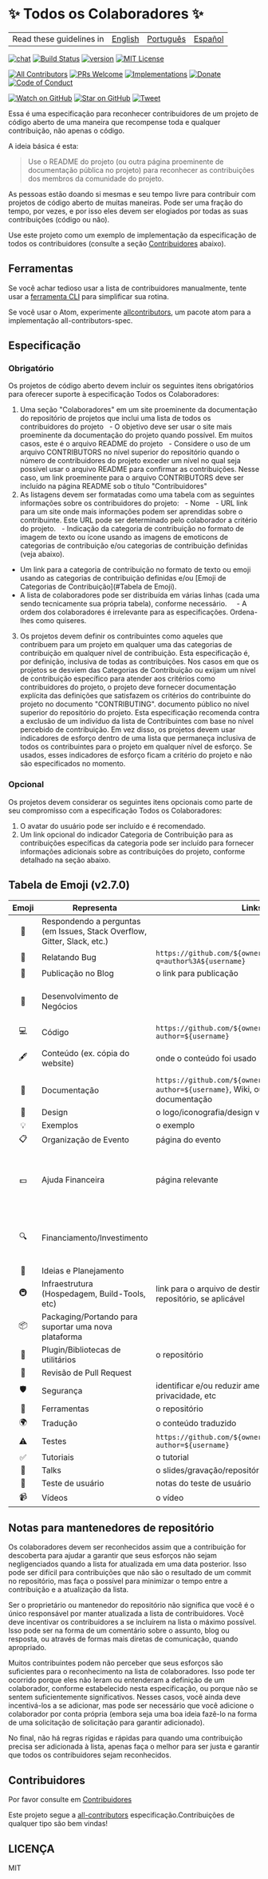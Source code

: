 # ✨ Todos os Colaboradores ✨

<table>
    <tr>
        <!-- Do not translate this table -->
        <td> Read these guidelines in </td>
        <td><a href="/README.md">English</a></td>
        <td><a href="/docs/pt-BR/README.md">Português</a></td>
        <td><a href="/docs/es-ES/README.md">Español</a></td>
    </tr>
</table>


[![chat][chat-badge]][chat]
[![Build Status][build-badge]][build]
[![version][version-badge]][package]
[![MIT License][license-badge]][LICENSE]

[![All Contributors](https://img.shields.io/badge/all_contributors-15-orange.svg?style=flat-square)](#contributors)
[![PRs Welcome][prs-badge]][prs]
[![Implementations][implementations-badge]][implementations]
[![Donate][donate-badge]][donate]
[![Code of Conduct][coc-badge]][coc]

[![Watch on GitHub][github-watch-badge]][github-watch]
[![Star on GitHub][github-star-badge]][github-star]
[![Tweet][twitter-badge]][twitter]

Essa é uma especificação para reconhecer contribuidores de um projeto de código aberto de uma maneira que recompense toda e qualquer contribuição, não apenas o código.

A ideia básica é esta:

> Use o README do projeto (ou outra página proeminente de documentação pública no projeto) para reconhecer as contribuições dos membros da comunidade do projeto.

As pessoas estão doando si mesmas e seu tempo livre para contribuir com projetos de código aberto de muitas maneiras. Pode ser uma fração do tempo, por vezes, e por isso eles devem ser elogiados por todas as suas contribuições (código ou não).

Use este projeto como um exemplo de implementação da especificação de todos os contribuidores (consulte a seção [Contribuidores](#Contribuidores) abaixo).

## Ferramentas

Se você achar tedioso usar a lista de contribuidores manualmente, tente usar a [ferramenta CLI](https://www.npmjs.com/package/all-contributors-cli) para simplificar sua rotina.

Se você usar o Atom, experimente [allcontributors](https://atom.io/packages/allcontributors), um pacote atom para a implementação all-contributors-spec.

## Especificação

### Obrigatório

Os projetos de código aberto devem incluir os seguintes itens obrigatórios para oferecer suporte à especificação Todos os Colaboradores:

1. Uma seção "Colaboradores" em um site proeminente da documentação do repositório de projetos que inclui uma lista de todos os contribuidores do projeto
  - O objetivo deve ser usar o site mais proeminente da documentação do projeto quando possível. Em muitos casos, este é o arquivo README do projeto
  - Considere o uso de um arquivo CONTRIBUTORS no nível superior do repositório quando o número de contribuidores do projeto exceder um nível no qual seja possível usar o arquivo README para confirmar as contribuições. Nesse caso, um link proeminente para o arquivo CONTRIBUTORS deve ser incluído na página README sob o título "Contribuidores"
2. As listagens devem ser formatadas como uma tabela com as seguintes informações sobre os contribuidores do projeto:
  - Nome
  - URL link para um site onde mais informações podem ser aprendidas sobre o contribuinte. Este URL pode ser determinado pelo colaborador a critério do projeto.
  - Indicação da categoria de contribuição no formato de imagem de texto ou ícone usando as imagens de emoticons de categorias de contribuição e/ou categorias de contribuição definidas (veja abaixo).
- Um link para a categoria de contribuição no formato de texto ou emoji usando as categorias de contribuição definidas e/ou [Emoji de Categorias de Contribuição](#Tabela de Emoji).
- A lista de colaboradores pode ser distribuída em várias linhas (cada uma sendo tecnicamente sua própria tabela), conforme necessário.
    - A ordem dos colaboradores é irrelevante para as especificações. Ordena-lhes como quiseres.
3. Os projetos devem definir os contribuintes como aqueles que contribuem para um projeto em qualquer uma das categorias de contribuição em qualquer nível de contribuição. Esta especificação é, por definição, inclusiva de todas as contribuições. Nos casos em que os projetos se desviem das Categorias de Contribuição ou exijam um nível de contribuição específico para atender aos critérios como contribuidores do projeto, o projeto deve fornecer documentação explícita das definições que satisfazem os critérios do contribuinte do projeto no documento "CONTRIBUTING". documento público no nível superior do repositório do projeto. Esta especificação recomenda contra a exclusão de um indivíduo da lista de Contribuintes com base no nível percebido de contribuição. Em vez disso, os projetos devem usar indicadores de esforço dentro de uma lista que permaneça inclusiva de todos os contribuintes para o projeto em qualquer nível de esforço. Se usados, esses indicadores de esforço ficam a critério do projeto e não são especificados no momento.

### Opcional
Os projetos devem considerar os seguintes itens opcionais como parte de seu compromisso com a especificação Todos os Colaboradores:

1. O avatar do usuário pode ser incluído e é recomendado.
3. Um link opcional do indicador Categoria de Contribuição para as contribuições específicas da categoria pode ser incluído para fornecer informações adicionais sobre as contribuições do projeto, conforme detalhado na seção abaixo.

## Tabela de Emoji (v2.7.0)

Emoji | Representa | Links para | Comentário
:---: | --- | --- | ---
💬 | Respondendo a perguntas (em Issues, Stack Overflow, Gitter, Slack, etc.)
🐛 | Relatando Bug | `https://github.com/${ownerName}/${repoName}/issues?q=author%3A${username}`
📝 | Publicação no Blog | o link para publicação
💼 | Desenvolvimento de Negócios | | pessoas que executam tarefas de negócio
💻 | Código | `https://github.com/${ownerName}/${repoName}/commits?author=${username}`
 🖋 | Conteúdo (ex. cópia do website) | onde o conteúdo foi usado | publicações de blog são separados
📖 | Documentação | `https://github.com/${ownerName}/${repoName}/commits?author=${username}`, Wiki, ou outra fonte de documentação
🎨 | Design | o logo/iconografia/design visual/etc.
💡 | Exemplos | o exemplo
📋 | Organização de Evento | página do evento
💵 | Ajuda Financeira | página relevante | pessoas ou organizações que fornecem suporte financeiro
🔍 | Financiamento/Investimento | | pessoas que ajudam a encontrar apoio financeiro
🤔 | Ideias e Planejamento |
🚇 | Infraestrutura (Hospedagem, Build-Tools, etc) | link para o arquivo de destino (como `travis.yml`) no repositório, se aplicável
📦 | Packaging/Portando para suportar uma nova plataforma
🔌 | Plugin/Bibliotecas de utilitários | o repositório
👀 | Revisão de Pull Request
🛡️ | Segurança | identificar e/ou reduzir ameaças de segurança, GDPR, privacidade, etc
🔧 | Ferramentas | o repositório
🌍 | Tradução | o conteúdo traduzido
⚠️ | Testes | `https://github.com/${ownerName}/${repoName}/commits?author=${username}`
✅ | Tutoriais | o tutorial
📢 | Talks | o slides/gravação/repositório/etc.
📓 | Teste de usuário | notas do teste de usuário
📹 | Vídeos | o vídeo

## Notas para mantenedores de repositório
Os colaboradores devem ser reconhecidos assim que a contribuição for descoberta para ajudar a garantir que seus esforços não sejam negligenciados quando a lista for atualizada em uma data posterior. Isso pode ser difícil para contribuições que não são o resultado de um commit no repositório, mas faça o possível para minimizar o tempo entre a contribuição e a atualização da lista.

Ser o proprietário ou mantenedor do repositório não significa que você é o único responsável por manter atualizada a lista de contribuidores. Você deve incentivar os contribuidores a se incluírem na lista o máximo possível. Isso pode ser na forma de um comentário sobre o assunto, blog ou resposta, ou através de formas mais diretas de comunicação, quando apropriado.

Muitos contribuintes podem não perceber que seus esforços são suficientes para o reconhecimento na lista de colaboradores. Isso pode ter ocorrido porque eles não leram ou entenderam a definição de um colaborador, conforme estabelecido nesta especificação, ou porque não se sentem suficientemente significativos. Nesses casos, você ainda deve incentivá-los a se adicionar, mas pode ser necessário que você adicione o colaborador por conta própria (embora seja uma boa ideia fazê-lo na forma de uma solicitação de solicitação para garantir adicionado).

No final, não há regras rígidas e rápidas para quando uma contribuição precisa ser adicionada à lista, apenas faça o melhor para ser justa e garantir que todos os contribuidores sejam reconhecidos.

## Contribuidores
Por favor consulte em [Contribuidores](https://github.com/all-contributors/all-contributors#contributors)

Este projeto segue a [all-contributors][all-contributors] especificação.Contribuições de qualquer tipo são bem vindas!

## LICENÇA
MIT

[chat-badge]: https://img.shields.io/badge/chat-on%20gitter-46BC99.svg?style=flat-square
[chat]: https://gitter.im/kentcdodds/all-contributors?utm_source=badge&utm_medium=badge&utm_campaign=pr-badge&utm_content=badge
[build-badge]: https://img.shields.io/travis/kentcdodds/all-contributors.svg?style=flat-square
[build]: https://travis-ci.org/kentcdodds/all-contributors
[version-badge]: https://img.shields.io/npm/v/all-contributors.svg?style=flat-square
[package]: https://www.npmjs.com/package/all-contributors
[license-badge]: https://img.shields.io/npm/l/all-contributors.svg?style=flat-square
[license]: https://github.com/all-contributors/all-contributors/blob/master/LICENSE
[prs-badge]: https://img.shields.io/badge/PRs-welcome-brightgreen.svg?style=flat-square
[prs]: http://makeapullrequest.com
[donate-badge]: https://img.shields.io/badge/$-support-green.svg?style=flat-square
[donate]: http://kcd.im/donate
[coc-badge]: https://img.shields.io/badge/code%20of-conduct-ff69b4.svg?style=flat-square
[coc]: https://github.com/all-contributors/all-contributors/blob/master/other/CODE_OF_CONDUCT.md
[implementations-badge]: https://img.shields.io/badge/%F0%9F%92%A1-implementations-8C8E93.svg?style=flat-square
[implementations]: https://github.com/all-contributors/all-contributors/blob/master/other/IMPLEMENTATIONS.md
[github-watch-badge]: https://img.shields.io/github/watchers/all-contributors/all-contributors.svg?style=social
[github-watch]: https://github.com/all-contributors/all-contributors/watchers
[github-star-badge]: https://img.shields.io/github/stars/all-contributors/all-contributors.svg?style=social
[github-star]: https://github.com/all-contributors/all-contributors/stargazers
[twitter]: https://twitter.com/intent/tweet?text=Check%20out%20all-contributors!%20%E2%9C%A8%20Recognize%20all%20contributors,%20not%20just%20the%20ones%20who%20commit%20code%20%E2%9C%A8%20https://github.com/all-contributors/all-contributors%20%F0%9F%A4%97
[twitter-badge]: https://img.shields.io/twitter/url/https/github.com/all-contributors/all-contributors.svg?style=social
[emojis]: https://github.com/all-contributors/all-contributors#emoji-key
[all-contributors]: https://github.com/all-contributors/all-contributors

